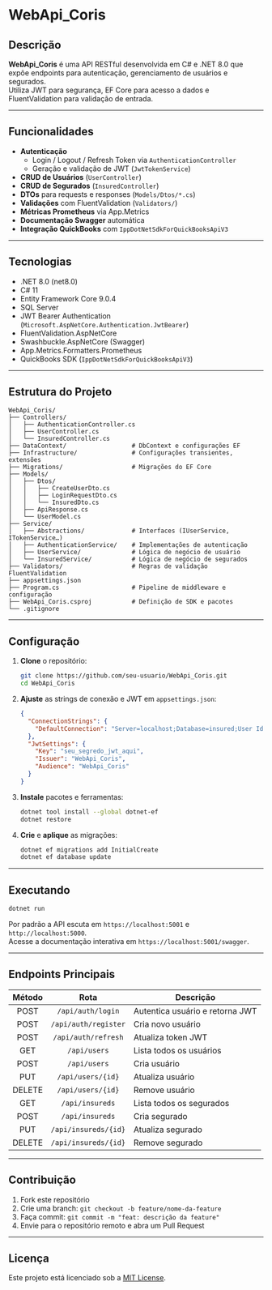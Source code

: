 ﻿# WebApi_Coris

## Descrição

**WebApi_Coris** é uma API RESTful desenvolvida em C# e .NET 8.0 que expõe endpoints para autenticação, gerenciamento de usuários e segurados.  
Utiliza JWT para segurança, EF Core para acesso a dados e FluentValidation para validação de entrada.

---

## Funcionalidades

- **Autenticação**  
  - Login / Logout / Refresh Token via `AuthenticationController`  
  - Geração e validação de JWT (`JwtTokenService`)  
- **CRUD de Usuários** (`UserController`)  
- **CRUD de Segurados** (`InsuredController`)  
- **DTOs** para requests e responses (`Models/Dtos/*.cs`)  
- **Validações** com FluentValidation (`Validators/`)  
- **Métricas Prometheus** via App.Metrics  
- **Documentação Swagger** automática  
- **Integração QuickBooks** com `IppDotNetSdkForQuickBooksApiV3`  

---

## Tecnologias

- .NET 8.0 (net8.0)  
- C# 11  
- Entity Framework Core 9.0.4  
- SQL Server  
- JWT Bearer Authentication (`Microsoft.AspNetCore.Authentication.JwtBearer`)  
- FluentValidation.AspNetCore  
- Swashbuckle.AspNetCore (Swagger)  
- App.Metrics.Formatters.Prometheus  
- QuickBooks SDK (`IppDotNetSdkForQuickBooksApiV3`)  

---

## Estrutura do Projeto

```
WebApi_Coris/
├── Controllers/
│   ├── AuthenticationController.cs
│   ├── UserController.cs
│   └── InsuredController.cs
├── DataContext/                  # DbContext e configurações EF
├── Infrastructure/               # Configurações transientes, extensões
├── Migrations/                   # Migrações do EF Core
├── Models/
│   ├── Dtos/
│   │   ├── CreateUserDto.cs
│   │   ├── LoginRequestDto.cs
│   │   └── InsuredDto.cs
│   ├── ApiResponse.cs
│   └── UserModel.cs
├── Service/
│   ├── Abstractions/             # Interfaces (IUserService, ITokenService…)
│   ├── AuthenticationService/    # Implementações de autenticação
│   ├── UserService/              # Lógica de negócio de usuário
│   └── InsuredService/           # Lógica de negócio de segurados
├── Validators/                   # Regras de validação FluentValidation
├── appsettings.json
├── Program.cs                    # Pipeline de middleware e configuração
├── WebApi_Coris.csproj           # Definição de SDK e pacotes
└── .gitignore
```

---

## Configuração

1. **Clone** o repositório:  
   ```bash
   git clone https://github.com/seu-usuario/WebApi_Coris.git
   cd WebApi_Coris
   ```

2. **Ajuste** as strings de conexão e JWT em `appsettings.json`:
   ```json
   {
     "ConnectionStrings": {
       "DefaultConnection": "Server=localhost;Database=insured;User Id=sa;Password=SenhaForte123;"
     },
     "JwtSettings": {
       "Key": "seu_segredo_jwt_aqui",
       "Issuer": "WebApi_Coris",
       "Audience": "WebApi_Coris"
     }
   }
   ```

3. **Instale** pacotes e ferramentas:
   ```bash
   dotnet tool install --global dotnet-ef
   dotnet restore
   ```

4. **Crie** e **aplique** as migrações:
   ```bash
   dotnet ef migrations add InitialCreate
   dotnet ef database update
   ```

---

## Executando

```bash
dotnet run
```

Por padrão a API escuta em `https://localhost:5001` e `http://localhost:5000`.  
Acesse a documentação interativa em `https://localhost:5001/swagger`.

---

## Endpoints Principais

| Método | Rota                     | Descrição                      |
|:------:|:------------------------:|--------------------------------|
| POST   | `/api/auth/login`        | Autentica usuário e retorna JWT|
| POST   | `/api/auth/register`     | Cria novo usuário              |
| POST   | `/api/auth/refresh`      | Atualiza token JWT             |
| GET    | `/api/users`             | Lista todos os usuários        |
| POST   | `/api/users`             | Cria usuário                   |
| PUT    | `/api/users/{id}`        | Atualiza usuário               |
| DELETE | `/api/users/{id}`        | Remove usuário                 |
| GET    | `/api/insureds`          | Lista todos os segurados       |
| POST   | `/api/insureds`          | Cria segurado                  |
| PUT    | `/api/insureds/{id}`     | Atualiza segurado              |
| DELETE | `/api/insureds/{id}`     | Remove segurado                |

---

## Contribuição

1. Fork este repositório  
2. Crie uma branch: `git checkout -b feature/nome-da-feature`  
3. Faça commit: `git commit -m "feat: descrição da feature"`  
4. Envie para o repositório remoto e abra um Pull Request  

---

## Licença

Este projeto está licenciado sob a [MIT License](LICENSE).
